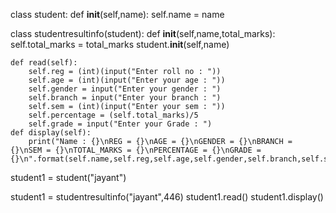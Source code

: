 class student:
    def __init__(self,name):
        self.name = name
     
class studentresultinfo(student):
    def __init__(self,name,total_marks):
        self.total_marks = total_marks
        student.__init__(self,name)

    def read(self):
        self.reg = (int)(input("Enter roll no : "))
        self.age = (int)(input("Enter your age : "))
        self.gender = input("Enter your gender : ")
        self.branch = input("Enter your branch : ")
        self.sem = (int)(input("Enter your sem : "))
        self.percentage = (self.total_marks)/5
        self.grade = input("Enter your Grade : ")  
    def display(self):
        print("Name : {}\nREG = {}\nAGE = {}\nGENDER = {}\nBRANCH = {}\nSEM = {}\nTOTAL_MARKS = {}\nPERCENTAGE = {}\nGRADE = {}\n".format(self.name,self.reg,self.age,self.gender,self.branch,self.sem,self.total_marks,self.percentage,self.grade)) 
    
    
student1 = student("jayant")

student1  = studentresultinfo("jayant",446)
student1.read()
student1.display()
